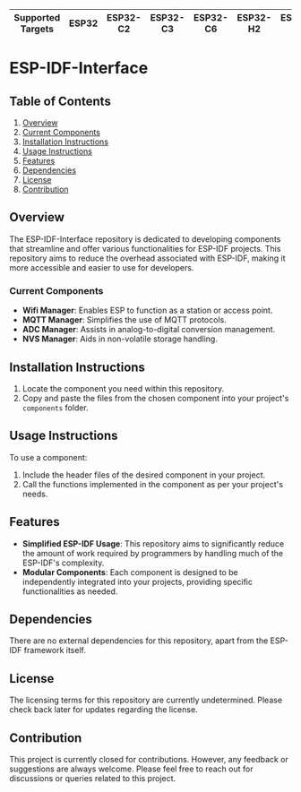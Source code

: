 | Supported Targets | ESP32 | ESP32-C2 | ESP32-C3 | ESP32-C6 | ESP32-H2 | ESP32-S2 | ESP32-S3 |
| ----------------- | ----- | -------- | -------- | -------- | -------- | -------- | -------- |

# ESP-IDF-Interface

## Table of Contents
1. [Overview](#overview)
2. [Current Components](#current-components)
3. [Installation Instructions](#installation-instructions)
4. [Usage Instructions](#usage-instructions)
5. [Features](#features)
6. [Dependencies](#dependencies)
7. [License](#license)
8. [Contribution](#contribution)

## Overview
The ESP-IDF-Interface repository is dedicated to developing components that streamline and offer various functionalities for ESP-IDF projects. This repository aims to reduce the overhead associated with ESP-IDF, making it more accessible and easier to use for developers.

### Current Components
- **Wifi Manager**: Enables ESP to function as a station or access point.
- **MQTT Manager**: Simplifies the use of MQTT protocols.
- **ADC Manager**: Assists in analog-to-digital conversion management.
- **NVS Manager**: Aids in non-volatile storage handling.

## Installation Instructions
1. Locate the component you need within this repository.
2. Copy and paste the files from the chosen component into your project's `components` folder.

## Usage Instructions
To use a component:
1. Include the header files of the desired component in your project.
2. Call the functions implemented in the component as per your project's needs.

## Features
- **Simplified ESP-IDF Usage**: This repository aims to significantly reduce the amount of work required by programmers by handling much of the ESP-IDF's complexity.
- **Modular Components**: Each component is designed to be independently integrated into your projects, providing specific functionalities as needed.

## Dependencies
There are no external dependencies for this repository, apart from the ESP-IDF framework itself.

## License
The licensing terms for this repository are currently undetermined. Please check back later for updates regarding the license.

## Contribution
This project is currently closed for contributions. However, any feedback or suggestions are always welcome. Please feel free to reach out for discussions or queries related to this project.


